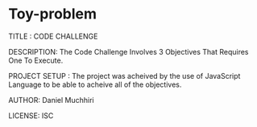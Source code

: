 # Toy-problem
TITLE : CODE CHALLENGE

DESCRIPTION: The Code Challenge Involves 3 Objectives That Requires One To Execute.

PROJECT SETUP  : The project was acheived by the use of JavaScript Language to be able to acheive all of the objectives.

AUTHOR: Daniel Muchhiri

LICENSE: ISC